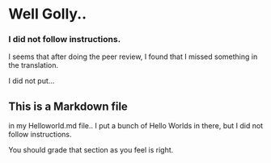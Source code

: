 Well Golly..
==

### I did not follow instructions.


I seems that after doing the peer review, I found that I missed something in the translation.

I did not put...

## This is a Markdown file

in my Helloworld.md file..  I put a bunch of Hello Worlds in there, but I did not follow instructions.

You should grade that section as you feel is right.

